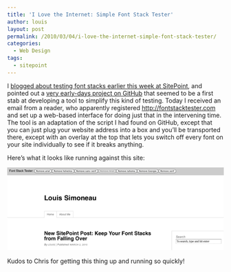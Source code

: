 ```yaml
---
title: 'I Love the Internet: Simple Font Stack Tester'
author: louis
layout: post
permalink: /2010/03/04/i-love-the-internet-simple-font-stack-tester/
categories:
  - Web Design
tags:
  - sitepoint
---
```

I <a href="http://www.sitepoint.com/blogs/2010/03/02/keep-your-font-stacks-from-falling-over/" onclick="javascript:_gaq.push(['_trackEvent','outbound-article','http://www.sitepoint.com']);">blogged about testing font stacks earlier this week at SitePoint</a>, and pointed out a <a href="http://github.com/leeky/Font-Stack-Tester" onclick="javascript:_gaq.push(['_trackEvent','outbound-article','http://github.com']);">very early-days project on GitHub</a> that seemed to be a first stab at developing a tool to simplify this kind of testing. Today I received an email from a reader, who apparently registered <a href="http://fontstacktester.com/" onclick="javascript:_gaq.push(['_trackEvent','outbound-article','http://fontstacktester.com']);" target="_blank">http://fontstacktester.com</a> and set up a web-based interface for doing just that in the intervening time. The tool is an adaptation of the script I had found on GitHub, except that you can just plug your website address into a box and you&#8217;ll be transported there, except with an overlay at the top that lets you switch off every font on your site individually to see if it breaks anything.

Here&#8217;s what it looks like running against this site:

<img class="alignnone size-full wp-image-15" title="Font Stack Tester Example" src="/wp-content/uploads/2010/03/font-stack-tester1.png" alt="" /></a>

Kudos to Chris for getting this thing up and running so quickly!
